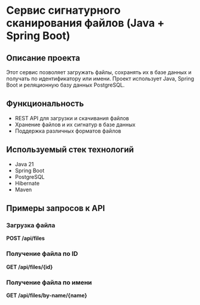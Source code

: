 # Сервис сигнатурного сканирования файлов (Java + Spring Boot)

## Описание проекта
Этот сервис позволяет загружать файлы, сохранять их в базе данных и получать по идентификатору или имени.
Проект использует Java, Spring Boot и реляционную базу данных PostgreSQL.

## Функциональность
- REST API для загрузки и скачивания файлов
- Хранение файлов и их сигнатур в базе данных
- Поддержка различных форматов файлов

## Используемый стек технологий
- Java 21
- Spring Boot
- PostgreSQL
- Hibernate
- Maven

## Примеры запросов к API

### Загрузка файла
**POST /api/files**

### Получение файла по ID
**GET /api/files/{id}**

### Получение файла по имени
**GET /api/files/by-name/{name}**  


